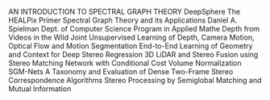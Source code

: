 AN INTRODUCTION TO SPECTRAL GRAPH THEORY
DeepSphere
The HEALPix Primer
Spectral Graph Theory
and its
Applications
Daniel A. Spielman
Dept. of Computer Science
Program in Applied Mathe
Depth from Videos in the Wild
Joint Unsupervised Learning of Depth, Camera
Motion, Optical Flow and Motion Segmentation
End-to-End Learning of Geometry and Context for Deep Stereo Regression
3D LiDAR and Stereo Fusion using Stereo Matching Network with
Conditional Cost Volume Normalization
SGM-Nets
A Taxonomy and Evaluation of Dense Two-Frame Stereo
Correspondence Algorithms
Stereo Processing by Semiglobal
Matching and Mutual Information
